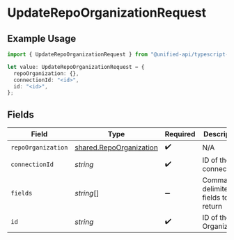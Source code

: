 # UpdateRepoOrganizationRequest

## Example Usage

```typescript
import { UpdateRepoOrganizationRequest } from "@unified-api/typescript-sdk/sdk/models/operations";

let value: UpdateRepoOrganizationRequest = {
  repoOrganization: {},
  connectionId: "<id>",
  id: "<id>",
};
```

## Fields

| Field                                                                     | Type                                                                      | Required                                                                  | Description                                                               |
| ------------------------------------------------------------------------- | ------------------------------------------------------------------------- | ------------------------------------------------------------------------- | ------------------------------------------------------------------------- |
| `repoOrganization`                                                        | [shared.RepoOrganization](../../../sdk/models/shared/repoorganization.md) | :heavy_check_mark:                                                        | N/A                                                                       |
| `connectionId`                                                            | *string*                                                                  | :heavy_check_mark:                                                        | ID of the connection                                                      |
| `fields`                                                                  | *string*[]                                                                | :heavy_minus_sign:                                                        | Comma-delimited fields to return                                          |
| `id`                                                                      | *string*                                                                  | :heavy_check_mark:                                                        | ID of the Organization                                                    |